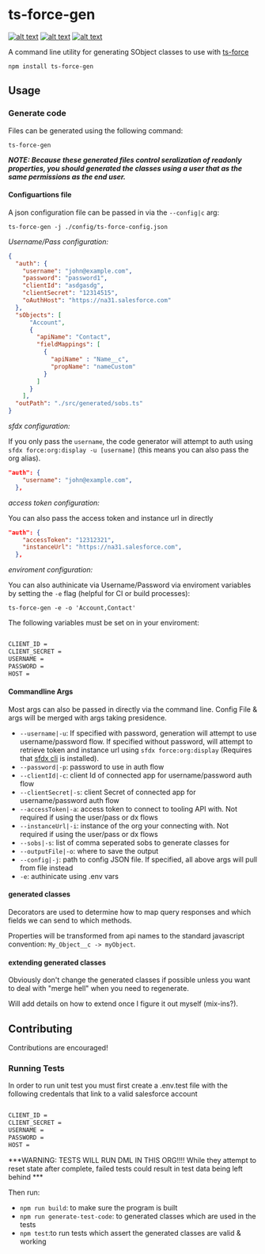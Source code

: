 # ts-force-gen

[![alt text](https://travis-ci.org/ChuckJonas/ts-force-gen.svg?branch=master)](https://travis-ci.org/ChuckJonas/ts-force-gen)
[![alt text](https://img.shields.io/npm/v/ts-force-gen.svg)](https://www.npmjs.com/package/ts-force-gen)
[![alt text](https://img.shields.io/badge/license-BSD--3--CLAUSE-blue.svg)](https://github.com/ChuckJonas/ts-force-gen/blob/master/LICENSE)

A command line utility for generating SObject classes to use with [ts-force](https://www.npmjs.com/package/ts-force)

`npm install ts-force-gen`

## Usage

### Generate code

Files can be generated using the following command:

`ts-force-gen`

***NOTE: Because these generated files control seralization of readonly properties, you should generated the classes using a user that as the same permissions as the end user.***

#### Configuartions file

A json configuration file can be passed in via the `--config|c` arg:

`ts-force-gen -j ./config/ts-force-config.json`

*Username/Pass configuration:*

``` json
{
  "auth": {
    "username": "john@example.com",
    "password": "password1",
    "clientId": "asdgasdg",
    "clientSecret": "12314515",
    "oAuthHost": "https://na31.salesforce.com"
  },
  "sObjects": [
      "Account",
      {
        "apiName": "Contact",
        "fieldMappings": [
          {
            "apiName" : "Name__c",
            "propName": "nameCustom"
          }
        ]
      }
    ],
  "outPath": "./src/generated/sobs.ts"
}
```

*sfdx configuration:*

If you only pass the `username`, the code generator will attempt to auth using `sfdx force:org:display -u [username]` (this means you can also pass the org alias).

``` json
"auth": {
    "username": "john@example.com",
  },
```

*access token configuration:*

You can also pass the access token and instance url in directly

``` json
"auth": {
    "accessToken": "12312321",
    "instanceUrl": "https://na31.salesforce.com",
  },
```

*enviroment configuration:*

You can also authinicate via Username/Password via enviroment variables by setting the `-e` flag (helpful for CI or build processes):

`ts-force-gen -e -o 'Account,Contact'`

The following variables must be set on in your enviroment:

```bat

CLIENT_ID =
CLIENT_SECRET =
USERNAME =
PASSWORD =
HOST =

```

#### Commandline Args

Most args can also be passed in directly via the command line.  Config File & args will be merged with args taking presidence.

- `--username|-u`: If specified with password, generation will attempt to use username/password flow.  If specified without password, will attempt to retrieve token and instance url using `sfdx force:org:display` (Requires that [sfdx cli](https://developer.salesforce.com/tools/sfdxcli) is installed).
- `--password|-p`: password to use in auth flow
- `--clientId|-c`: client Id of connected app for username/password auth flow
- `--clientSecret|-s`: client Secret of connected app for username/password auth flow
- `--accessToken|-a`: access token to connect to tooling API with.  Not required if using the user/pass or dx flows
- `--instanceUrl|-i`: instance of the org your connecting with.  Not required if using the user/pass or dx flows
- `--sobs|-s`: list of comma seperated sobs to generate classes for
- `--outputFile|-o`: where to save the output
- `--config|-j`: path to config JSON file.  If specified, all above args will pull from file instead
- `-e`: authinicate using .env vars

#### generated classes

Decorators are used to determine how to map query responses and which fields we can send to which methods.

Properties will be transformed from api names to the standard javascript convention: `My_Object__c -> myObject`.

#### extending generated classes

Obviously don't change the generated classes if possible unless you want to deal with "merge hell" when you need to regenerate.

Will add details on how to extend once I figure it out myself (mix-ins?).

## Contributing

Contributions are encouraged!

### Running Tests

In order to run unit test you must first create a .env.test file with the following credentals that link to a valid salesforce account

```bat

CLIENT_ID =
CLIENT_SECRET =
USERNAME =
PASSWORD =
HOST =

```

***WARNING: TESTS WILL RUN DML IN THIS ORG!!!! While they attempt to reset state after complete, failed tests could result in test data being left behind ***

Then run:

- `npm run build`: to make sure the program is built
- `npm run generate-test-code`: to generated classes which are used in the tests
- `npm test`:to run tests which assert the generated classes are valid & working